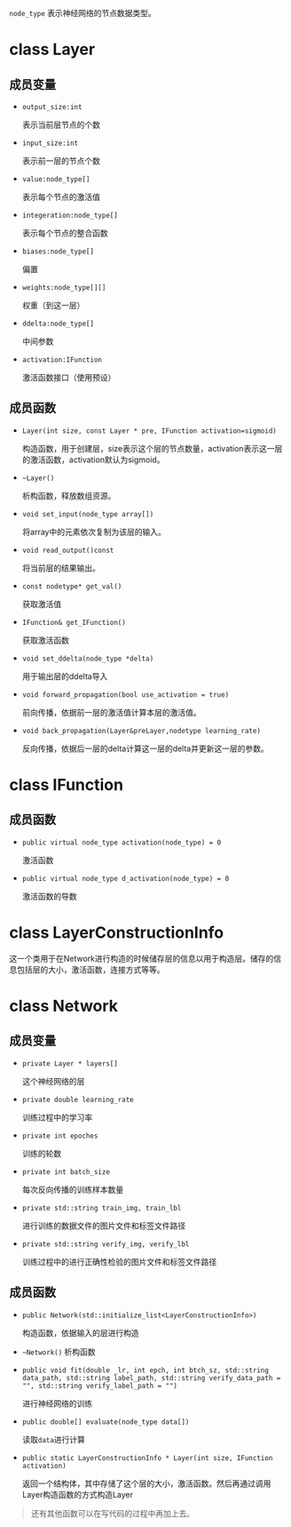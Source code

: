 `node_type` 表示神经网络的节点数据类型。

# class Layer

## 成员变量

- `output_size:int`

  表示当前层节点的个数

- `input_size:int`
  
  表示前一层的节点个数

- `value:node_type[]`

  表示每个节点的激活值

- `integeration:node_type[]`

  表示每个节点的整合函数

- `biases:node_type[]`

  偏置

- `weights:node_type[][]`

  权重（到这一层）

- `ddelta:node_type[]`

  中间参数

- `activation:IFunction`

  激活函数接口（使用预设）



## 成员函数

- `Layer(int size, const Layer * pre, IFunction activation=sigmoid)`

  构造函数，用于创建层，size表示这个层的节点数量，activation表示这一层的激活函数，activation默认为sigmoid。

- `~Layer()`

  析构函数，释放数组资源。

- `void set_input(node_type array[])`

  将array中的元素依次复制为该层的输入。

- `void read_output()const`

  将当前层的结果输出。
  
- `const nodetype* get_val()`
  
  获取激活值
- `IFunction& get_IFunction()`
  
  获取激活函数
- ` void set_ddelta(node_type *delta) `

  用于输出层的ddelta导入
  
- `void forward_propagation(bool use_activation = true)`

  前向传播，依据前一层的激活值计算本层的激活值。

- `void back_propagation(Layer&preLayer,nodetype learning_rate)`

  反向传播，依据后一层的delta计算这一层的delta并更新这一层的参数。

# class IFunction

## 成员函数

- `public virtual node_type activation(node_type) = 0`

  激活函数

- `public virtual node_type d_activation(node_type) = 0`

  激活函数的导数

# class LayerConstructionInfo

这一个类用于在Network进行构造的时候储存层的信息以用于构造层。储存的信息包括层的大小，激活函数，连接方式等等。

# class Network

## 成员变量

- `private Layer * layers[]`

  这个神经网络的层

- `private double learning_rate`

  训练过程中的学习率

- `private int epoches`

  训练的轮数

- `private int batch_size`

  每次反向传播的训练样本数量

- `private std::string train_img, train_lbl`

  进行训练的数据文件的图片文件和标签文件路径

- `private std::string verify_img, verify_lbl`

  训练过程中的进行正确性检验的图片文件和标签文件路径

## 成员函数

- `public Network(std::initialize_list<LayerConstructionInfo>)`

  构造函数，依据输入的层进行构造

- `~Network()` 析构函数

- `public void fit(double _lr, int epch, int btch_sz, std::string data_path, std::string label_path, std::string verify_data_path = "", std::string verify_label_path = "")`

  进行神经网络的训练

- `public double[] evaluate(node_type data[])`

  读取`data`进行计算

- `public static LayerConstructionInfo * Layer(int size, IFunction activation)`

  返回一个结构体，其中存储了这个层的大小，激活函数。然后再通过调用Layer构造函数的方式构造Layer

> 还有其他函数可以在写代码的过程中再加上去。

